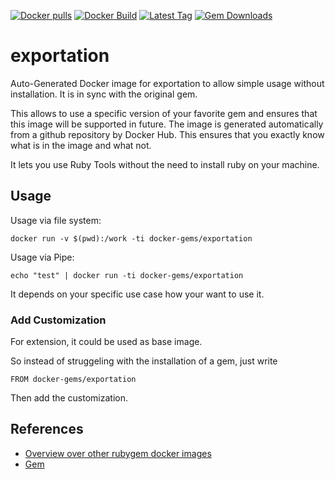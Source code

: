 [![Docker pulls](https://img.shields.io/docker/pulls/rubygem/exportation.svg)](https://hub.docker.com/r/rubygem/exportation/)
[![Docker Build](https://img.shields.io/docker/automated/rubygem/exportation.svg)](https://hub.docker.com/r/rubygem/exportation/)
[![Latest Tag](https://img.shields.io/github/tag/docker-rubygem/exportation.svg)](https://hub.docker.com/r/rubygem/exportation/)
[![Gem Downloads](https://img.shields.io/gem/dt/exportation.svg)](https://rubygems.org/gems/exportation/)
# exportation

Auto-Generated Docker image for exportation to allow simple usage without installation.
It is in sync with the original gem.

This allows to use a specific version of your favorite gem and ensures that this image will be supported in future.
The image is generated automatically from a github repository by Docker Hub.
This ensures that you exactly know what is in the image and what not.

It lets you use Ruby Tools without the need to install ruby on your machine.

## Usage

Usage via file system:

`docker run -v $(pwd):/work -ti docker-gems/exportation`

Usage via Pipe:

`echo "test" | docker run -ti docker-gems/exportation`

It depends on your specific use case how your want to use it.

### Add Customization

For extension, it could be used as base image.

So instead of struggeling with the installation of a gem, just write

`FROM docker-gems/exportation`

Then add the customization.

## References

 - [Overview over other rubygem docker images](https://github.com/thinkbot/docker-rubygem)
 - [Gem](https://rubygems.org/gems/exportation/)
